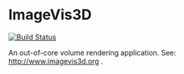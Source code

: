 ImageVis3D
==========

[![Build Status](https://travis-ci.org/SCIInstitute/ImageVis3D.png)](https://travis-ci.org/SCIInstitute/ImageVis3D)

An out-of-core volume rendering application. See:
http://www.imagevis3d.org .
